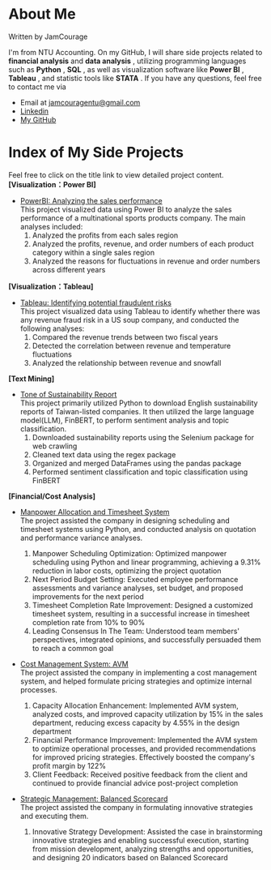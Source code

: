 # About Me   

Written by JamCourage                   

I'm from NTU Accounting. On my GitHub, I will share side projects related to **financial analysis** and **data analysis** , utilizing programming languages such as **Python** , **SQL** , as well as visualization software like **Power BI** , **Tableau** , and statistic tools like **STATA** . If you have any questions, feel free to contact me via       
* Email at jamcouragentu@gmail.com         
* [Linkedin](https://www.linkedin.com/in/jung-chen-james-tsai-a08a12197/)        
* [My GitHub](https://github.com/JamCourage)           

# Index of My Side Projects     

Feel free to click on the title link to view detailed project content.      
**[Visualization：Power BI]**     
- [PowerBI: Analyzing the sales performance](https://github.com/JamCourage/PowerBI-Analyzing-the-sales-performance)         
	This project visualized data using Power BI to analyze the sales performance of a multinational sports products company. The main analyses included:      
	1. Analyzed the profits from each sales region         
	2. Analyzed the profits, revenue, and order numbers of each product category within a single sales region       
	3. Analyzed the reasons for fluctuations in revenue and order numbers across different years    

**[Visualization：Tableau]**     	
- [Tableau: Identifying potential fraudulent risks](https://github.com/JamCourage/Tableau-Identifying-potential-fraudulent-risks)         
	This project visualized data using Tableau to identify whether there was any revenue fraud risk in a US soup company, and conducted the following analyses:      
	1. Compared the revenue trends between two fiscal years         
	2. Detected the correlation between revenue and temperature fluctuations       
	3. Analyzed the relationship between revenue and snowfall           
	
**[Text Mining]**     	
- [Tone of Sustainability Report](https://github.com/JamCourage/Tone-of-Sustainability-Report)         
	This project primarily utilized Python to download English sustainability reports of Taiwan-listed companies. It then utilized the large language model(LLM), FinBERT, to perform sentiment analysis and topic classification.      
	1. Downloaded sustainability reports using the Selenium package for web crawling         
	2. Cleaned text data using the regex package        
	3. Organized and merged DataFrames using the pandas package      
	4. Performed sentiment classification and topic classification using FinBERT             
	
**[Financial/Cost Analysis]**     	
- [Manpower Allocation and Timesheet System](https://github.com/JamCourage/Manpower-Allocation-and-Timesheet-System)         
	The project assisted the company in designing scheduling and timesheet systems using Python, and conducted analysis on quotation and performance variance analyses.      
	1. Manpower Scheduling Optimization: Optimized manpower scheduling using Python and linear programming, achieving a 9.31% reduction in labor costs, optimizing the project quotation     
	2. Next Period Budget Setting: Executed employee performance assessments and variance analyses, set budget, and proposed improvements for the next period        
	3. Timesheet Completion Rate Improvement: Designed a customized timesheet system, resulting in a successful increase in timesheet completion rate from 10% to 90%       
	4. Leading Consensus In The Team: Understood team members' perspectives, integrated opinions, and successfully persuaded them to reach a common goal             
	
- [Cost Management System: AVM](https://github.com/JamCourage/Cost-Management-System-AVM)         
	The project assisted the company in implementing a cost management system, and helped formulate pricing strategies and optimize internal processes.      
	1. Capacity Allocation Enhancement: Implemented AVM system, analyzed costs, and improved capacity utilization by 15% in the sales department, reducing excess capacity by 4.55% in the design department      
	2. Financial Performance Improvement: Implemented the AVM system to optimize operational processes, and provided recommendations for improved pricing strategies. Effectively boosted the company's profit margin by 122%      
	3. Client Feedback: Received positive feedback from the client and continued to provide financial advice post-project completion      
	
- [Strategic Management: Balanced Scorecard](https://github.com/JamCourage/Strategic-Management-Balanced-Scorecard)         
	The project assisted the company in formulating innovative strategies and executing them.       
	1. Innovative Strategy Development: Assisted the case in brainstorming innovative strategies and enabling successful execution, starting from mission development, analyzing strengths and opportunities, and designing 20 indicators based on Balanced Scorecard
